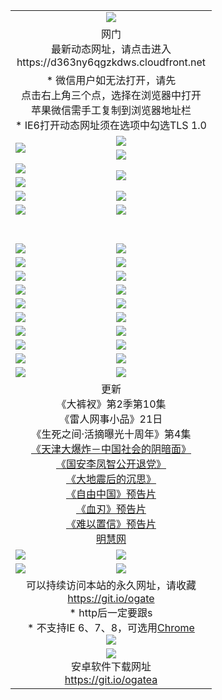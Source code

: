 ﻿<table>
  <tr></tr>
  <tr><td colspan=2 align=center><img src="https://cloud.githubusercontent.com/assets/11880933/13434984/f430fae2-e012-11e5-814f-c2df1e82b247.jpg" /></td></tr>
  <tr><td colspan=2 align=center>网门<br>最新动态网址，请点击进入
<br>https://d363ny6qgzkdws.cloudfront.net
    </td>
  </tr>
  <tr>
    <td colspan=2 align=center>* 微信用户如无法打开，请先<br>点击右上角三个点，选择在浏览器中打开<br>苹果微信需手工复制到浏览器地址栏
    <br>* IE6打开动态网址须在选项中勾选TLS 1.0</td>
  </tr>
  <tr>
    <td rowspan=2><a href="https://d363ny6qgzkdws.cloudfront.net/ogUP.aspx?name=11DKC.mp4&list=11DKC" target="_blank"><img src="https://d363ny6qgzkdws.cloudfront.net/Up/11DKC1.jpg" /></a></td> 
    <td><div><a href="https://d363ny6qgzkdws.cloudfront.net/ogUP.aspx?name=LRWS.mp4&list=LRWS" target="_blank"><img src="https://d363ny6qgzkdws.cloudfront.net/Up/LRWS.jpg" /></a></td>
   </tr>
  <tr>
    <td><a href="https://d363ny6qgzkdws.cloudfront.net/ogNiceVedio.aspx" target="_blank"><img src="https://d363ny6qgzkdws.cloudfront.net/Up/11TGKDY.jpg" /></a></td>
  </tr>
  <tr>
    <td><a href="https://d363ny6qgzkdws.cloudfront.net/ogUP.aspx?name=JQR.mp4&count=2" target="_blank"><img src="https://d363ny6qgzkdws.cloudfront.net/Up/JQR.jpg" /></a></td>   
    <td rowspan=2><a href="https://d363ny6qgzkdws.cloudfront.net/ogUP.aspx?name=JP.mp4&count=9" target="_blank"><img src="https://d363ny6qgzkdws.cloudfront.net/Up/JP.jpg" /></td>
  </tr>
  <tr>
    <td><a href="https://d363ny6qgzkdws.cloudfront.net/ogUP.aspx?name=WH.mp4" target="_blank"><img src="https://d363ny6qgzkdws.cloudfront.net/Up/WH.jpg" /></a></td>
  </tr>
  <tr>
    <td><a href="https://d363ny6qgzkdws.cloudfront.net/ogUP.aspx?name=SSZJ.mp4&list=SSZJ" target="_blank"><img src="https://d363ny6qgzkdws.cloudfront.net/Up/SSZJ.jpg" /></a></td>
    <td><a href="https://d363ny6qgzkdws.cloudfront.net/ogUP.aspx?name=1XQK.mp4&count=13" target="_blank"><img src="https://d363ny6qgzkdws.cloudfront.net/Up/1XQK.jpg" /></a</td>
  </tr>
  <tr>
    <td><a href="https://d363ny6qgzkdws.cloudfront.net/ogUP.aspx?name=ZY.mp4&count=2015|16" target="_blank"><img src="https://d363ny6qgzkdws.cloudfront.net/Up/ZY.jpg" /></a</td>
    <td><a href="https://d363ny6qgzkdws.cloudfront.net/ogUP.aspx?name=XTFY.mp4&count=B|2,A|24" target="_blank"><img src="https://d363ny6qgzkdws.cloudfront.net/Up/XTFY.jpg" /></a></td>
  </tr>
  <tr height="40">
  </tr>
  <tr>
    <td><a href="https://d363ny6qgzkdws.cloudfront.net/ogUP.aspx?name=4SQQ.mp4&list=4SQQ" target="_blank"><img src="https://d363ny6qgzkdws.cloudfront.net/Up/4SQQ0.jpg"/></a></td>
    <td><a href="https://d363ny6qgzkdws.cloudfront.net/ogUP.aspx?name=4SHQ.mp4&list=4SHQ" target="_blank"><img src="https://d363ny6qgzkdws.cloudfront.net/Up/4SHQ0.jpg"/></a></td>
  </tr>
  <tr>
    <td><a href="https://d363ny6qgzkdws.cloudfront.net/ogUP.aspx?name=4SZG.mp4&list=4SZG" target="_blank"><img src="https://d363ny6qgzkdws.cloudfront.net/Up/4SZG0.jpg"/></a></td>
    <td><a href="https://d363ny6qgzkdws.cloudfront.net/ogUP.aspx?name=4SDJ.mp4&list=4SDJ" target="_blank"><img src="https://d363ny6qgzkdws.cloudfront.net/Up/4SDJ0.jpg"/></a></td>
  </tr>
  <tr>
    <td><a href="https://d363ny6qgzkdws.cloudfront.net/ogUP.aspx?name=4SGX.mp4&list=4SGX" target="_blank"><img src="https://d363ny6qgzkdws.cloudfront.net/Up/4SGX0.jpg"/></a></td>
    <td><a href="https://d363ny6qgzkdws.cloudfront.net/ogUP.aspx?name=4SHD.mp4&list=4SHD" target="_blank"><img src="https://d363ny6qgzkdws.cloudfront.net/Up/4SHD0.jpg"/></a></td>
  </tr>
  <tr>
    <td><a href="https://d363ny6qgzkdws.cloudfront.net/ogUP.aspx?name=4CTX.mp4&list=4CTX" target="_blank"><img src="https://d363ny6qgzkdws.cloudfront.net/Up/4CTX0.jpg"/></a></td>
    <td><a href="https://d363ny6qgzkdws.cloudfront.net/ogUP.aspx?name=4CWZ.mp4&list=4CWZ" target="_blank"><img src="https://d363ny6qgzkdws.cloudfront.net/Up/4CWZ0.jpg"/></a></td>
  </tr>
  <tr>
    <td><a href="https://d363ny6qgzkdws.cloudfront.net/onUP.aspx?name=https://d1qhweuvr3wm0g.cloudfront.net/" target="_blank"><img src="https://d363ny6qgzkdws.cloudfront.net/Up/0DTW.jpg"/></a></td>
    <td><a href="https://d363ny6qgzkdws.cloudfront.net/onUP.aspx?name=https://d240ns8up8earz.cloudfront.net/acenter/" target="_blank"><img src="https://d363ny6qgzkdws.cloudfront.net/Up/0TDW.jpg" /></a></td>
  </tr>
  <tr>
    <td><a href="https://d363ny6qgzkdws.cloudfront.net/onUP.aspx?name=https://d4508d6vomz2p.cloudfront.net/gb/nsc413.htm" target="_blank"><img src="https://d363ny6qgzkdws.cloudfront.net/Up/0DJY.jpg" /></a></td>
    <td><a href="https://d363ny6qgzkdws.cloudfront.net/onUP.aspx?name=https://d3bxwq7vzudb5l.cloudfront.net/xtr/gb/prog204.html" target="_blank"><img src="https://d363ny6qgzkdws.cloudfront.net/Up/0XTR.jpg" /></a></td>
  </tr>
  <tr>
    <td><a href="https://d363ny6qgzkdws.cloudfront.net/onUP.aspx?name=https://d3aj00iefsmfgc.cloudfront.net/" target="_blank"><img src="https://d363ny6qgzkdws.cloudfront.net/Up/0MHW.jpg" /></a></td>
    <td><a href="https://d363ny6qgzkdws.cloudfront.net/onUP.aspx?name=https://d1sbg9daat0zu5.cloudfront.net/" target="_blank"><img src="https://d363ny6qgzkdws.cloudfront.net/Up/0ZJW.jpg" /></a></td>
  </tr>
  <tr>
    <td><a href="https://d363ny6qgzkdws.cloudfront.net/ogUP.aspx?name=0FG.zip" target="_blank"><img src="https://d363ny6qgzkdws.cloudfront.net/Up/0FG.jpg" /></a></td>
    <td><a href="https://d363ny6qgzkdws.cloudfront.net/ogUP.aspx?name=0FGA.apk" target="_blank"><img src="https://d363ny6qgzkdws.cloudfront.net/Up/0FGA.jpg" /></a></td>
  </tr>
  <tr>
    <td><a href="https://d363ny6qgzkdws.cloudfront.net/ogUP.aspx?name=0U.zip" target="_blank"><img src="https://d363ny6qgzkdws.cloudfront.net/Up/0U.jpg" /></a></td>
    <td><a href="https://d363ny6qgzkdws.cloudfront.net/ogUP.aspx?name=0UA.apk" target="_blank"><img src="https://d363ny6qgzkdws.cloudfront.net/Up/0UA.jpg" /></a></td>
  </tr>
  <tr>
    <td><a href="https://d363ny6qgzkdws.cloudfront.net/ogUP.aspx?name=0iPPOTV.zip" target="_blank"><img src="https://d363ny6qgzkdws.cloudfront.net/Up/0iPPOTV.jpg" /></a></td>
    <td><a href="https://d363ny6qgzkdws.cloudfront.net/ogUP.aspx?name=0iNTD.apk" target="_blank"><img src="https://d363ny6qgzkdws.cloudfront.net/Up/0iNTD.jpg" /></a></td>
  </tr>
  <tr>
    <td colspan=2 align=center>更新<br>
      《大裤衩》第2季第10集<br>
      《雷人网事小品》21日<br>
      《生死之间·活摘曝光十周年》第4集</a><br>
      <a href="https://d363ny6qgzkdws.cloudfront.net/ogUP.aspx?name=4TJDBZ.mp4" target="_blank">《天津大爆炸－中国社会的阴暗面》</a><br>
      <a href="https://d363ny6qgzkdws.cloudfront.net/ogUP.aspx?name=4LFZ.mp4" target="_blank">《国安李凤智公开退党》</a><br>
      <a href="https://d363ny6qgzkdws.cloudfront.net/ogUP.aspx?name=4DDZHDCS.mp4" target="_blank">《大地震后的沉思》</a><br>
      <a href="https://d363ny6qgzkdws.cloudfront.net/ogUP.aspx?name=11ZYZG0.mp4" target="_blank">《自由中国》预告片</a><br>
      <a href="https://d363ny6qgzkdws.cloudfront.net/ogUP.aspx?name=11XR.mp4" target="_blank">《血刃》预告片</a><br>
      <a href="https://d363ny6qgzkdws.cloudfront.net/ogUP.aspx?name=11NYZX.mp4&count=2" target="_blank">《难以置信》预告片</a><br>
      <a href="https://d363ny6qgzkdws.cloudfront.net/onUP.aspx?name=https://www.minghui.org/" target="_blank">明慧网</a></td>
    </td>
  </tr>
  <tr>
    <td><a href="https://d363ny6qgzkdws.cloudfront.net/ogNice.aspx" target="_blank"><img src="https://cloud.githubusercontent.com/assets/11880933/13720378/f84bb392-e841-11e5-8739-815049dd6ff8.jpg" /></a></td>
    <td><a href="https://d363ny6qgzkdws.cloudfront.net/onCO.aspx?ob=600事物&op=增删改&args=WH1~%23类型6新闻%7c%23类型6评论&mode=" target="_blank"><img src="https://cloud.githubusercontent.com/assets/11880933/13720380/04d76a16-e842-11e5-8833-e627daa88802.jpg" /></a></td> 
  </tr>
  <tr>
    <td><a href="https://d363ny6qgzkdws.cloudfront.net/ogDY.aspx" target="_blank"><img src="https://cloud.githubusercontent.com/assets/11880933/13720384/11817090-e842-11e5-9571-7dc2f1af9f42.jpg" /></a></td>
    <td><a href="https://d363ny6qgzkdws.cloudfront.net/ogST.aspx" target="_blank"><img src="https://cloud.githubusercontent.com/assets/11880933/13720385/1467ea3c-e842-11e5-86df-c96c9a556aaf.jpg" /></a></td> 
  </tr>
  <!--tr>
    <td colspan=2 align=center>
      <微信可扫描以下临时二维码<br/>https://bit.ly/1mBQHW8<br/><a href="https://d363ny6qgzkdws.cloudfront.net/Up/0WMGDL3.png" target="_blank"><img src="https://d363ny6qgzkdws.cloudfront.net/Up/0WMGD3.png"/></a>
  </tr-->
  <tr>
    <td colspan=2 align=center>可以持续访问本站的永久网址，请收藏<br/><a href="https://git.io/ogate" target="_blank">https://git.io/ogate</a><br/>* http后一定要跟s<br/>* 不支持IE 6、7、8，可选用<a href="http://www.odisk.org/Upload/0ChromePortable.zip">Chrome</a><br/><a href="https://d363ny6qgzkdws.cloudfront.net/Up/0WMGDL2.png" target="_blank"><img src="https://d363ny6qgzkdws.cloudfront.net/Up/0WMGD2.png"/></a></td>
  </tr>
  <tr>
    <td colspan=2 align=center><a href="https://d363ny6qgzkdws.cloudfront.net/ogUP.aspx?name=0oGate.apk" target="_blank"><img src="https://cloud.githubusercontent.com/assets/11880933/13720399/75e143ee-e842-11e5-9f0a-1421f423c80f.jpg" /></a><br>安卓软件下载网址<br><a href="https://git.io/ogatea">https://git.io/ogatea</a></td>
  </tr>
  <!--tr>
    <td colspan=2 align=center>可能失效的动态网址
    </td>
  </tr-->
</table>
